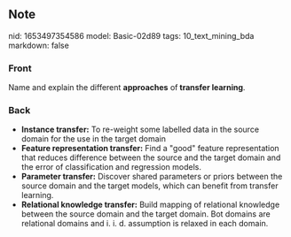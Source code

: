 ## Note
nid: 1653497354586
model: Basic-02d89
tags: 10_text_mining_bda
markdown: false

### Front
Name and explain the different <b>approaches</b> of<b> transfer learning</b>.

### Back
<ul><li><b>Instance transfer:</b> To re-weight some labelled data in the source domain for the use in the target domain</li><li><b>Feature representation transfer:</b> Find a "good" feature representation that reduces difference between the source and the target domain and the error of classification and regression models.</li><li><b>Parameter transfer:</b> Discover shared parameters or priors between the source domain and the target models, which can benefit from transfer learning.</li><li><b>Relational knowledge transfer:</b> Build mapping of relational knowledge between the source domain and the target domain. Bot domains are relational domains and i. i. d. assumption is relaxed in each domain.</li></ul>
